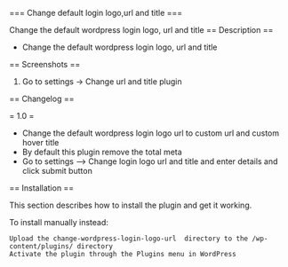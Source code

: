 === Change default login logo,url and title ===


Change the default wordpress login logo, url and title
== Description ==
* Change the default wordpress login logo, url and title




== Screenshots ==
1. Go to settings -> Change url and title plugin 

== Changelog ==

= 1.0 = 

* Change the default wordpress login logo url to custom url and custom hover title
* By default this plugin remove the total meta
* Go to settings --> Change login logo url and title and enter details and click submit button


== Installation ==

This section describes how to install the plugin and get it working.

To install manually instead:

    Upload the change-wordpress-login-logo-url  directory to the /wp-content/plugins/ directory
    Activate the plugin through the Plugins menu in WordPress

